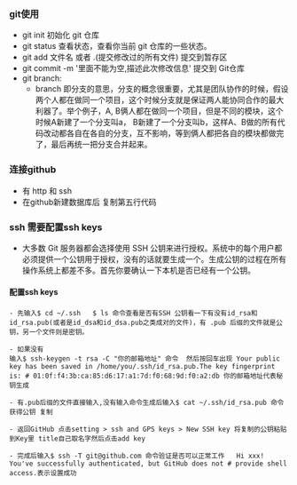 ### git使用
   - git init 初始化 git 仓库
   - git status 查看状态，查看你当前 git 仓库的一些状态。
   - git add 文件名 或者 .(提交修改过的所有文件)   提交到暂存区
   - git commit -m '里面不能为空,描述此次修改信息' 提交到 Git仓库
   - git branch:  
      - branch 即分支的意思，分支的概念很重要，尤其是团队协作的时候，假设两个人都在做同一个项目，这个时候分支就是保证两人能协同合作的最大利器了。举个例子，A, B俩人都在做同一个项目，但是不同的模块，这个时候A新建了一个分支叫a， B新建了一个分支叫b，这样A、B做的所有代码改动都各自在各自的分支，互不影响，等到俩人都把各自的模块都做完了，最后再统一把分支合并起来。
      
      
### 连接github
- 有 http 和 ssh 
- 在github新建数据库后 复制第五行代码


### ssh 需要配置ssh keys
   - 大多数 Git 服务器都会选择使用 SSH 公钥来进行授权。系统中的每个用户都必须提供一个公钥用于授权，没有的话就要生成一个。生成公钥的过程在所有操作系统上都差不多。首先你要确认一下本机是否已经有一个公钥。
   
   #### 配置ssh keys
  	- 先输入$ cd ~/.ssh   $ ls 命令查看是否有SSH 公钥看一下有没有id_rsa和id_rsa.pub(或者是id_dsa和id_dsa.pub之类成对的文件)，有 .pub 后缀的文件就是公钥，另一个文件则是密钥。

    - 如果没有
	输入$ ssh-keygen -t rsa -C "你的邮箱地址" 命令  然后按回车出现 Your public key has been saved in /home/you/.ssh/id_rsa.pub.The key fingerprint is: # 01:0f:f4:3b:ca:85:d6:17:a1:7d:f0:68:9d:f0:a2:db 你的邮箱地址代表秘钥生成
    
    - 有.pub后缀的文件直接输入,没有输入命令生成后输入$ cat ~/.ssh/id_rsa.pub 命令获得公钥 复制 

    - 返回GitHub 点击setting > ssh and GPS keys > New SSH key 将复制的公钥粘贴到Key里 title自己取名字然后点击add key

    - 完成后输入$ ssh -T git@github.com 命令验证是否可以正常工作   Hi xxx! You've successfully authenticated, but GitHub does not # provide shell access.表示设置成功

